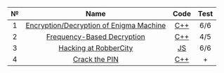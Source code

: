 |  №  |                                                           Name                                                            |                                Code                                 | Test |
| :-: | :-----------------------------------------------------------------------------------------------------------------------: | :-----------------------------------------------------------------: | :--: |
|  1  | [Encryption/Decryption of Enigma Machine](https://www.codingame.com/training/easy/encryptiondecryption-of-enigma-machine) | [C++](https://github.com/justShard/data-security/blob/main/LR1.cpp) | 6/6  |
|  2  |            [Frequency-Based Decryption](https://www.codingame.com/training/medium/frequency-based-decryption)             | [C++](https://github.com/justShard/data-security/blob/main/LR2.cpp) | 4/5  |
|  3  |                 [Hacking at RobberCity](https://www.codingame.com/training/medium/hacking-at-robbercity)                  |  [JS](https://github.com/justShard/data-security/blob/main/LR3.js)  | 6/6  |
|  4  |                 [Crack the PIN](https://www.codewars.com/kata/5efae11e2d12df00331f91a6?authuser=0&hl=ru)                  | [C++](https://github.com/justShard/data-security/blob/main/LR4.cpp) |  +   |
